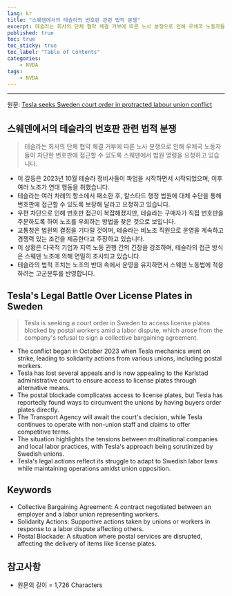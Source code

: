 ```yaml
---
lang: kr
title: "스웨덴에서의 테슬라의 번호판 관련 법적 분쟁"
excerpt: 테슬라는 회사의 단체 협약 체결 거부에 따른 노사 분쟁으로 인해 우체국 노동자들이 차단한 번호판에 접근할 수 있도록 스웨덴에서 법원 명령을 요청하고 있습니다.
published: true
toc: true
toc_sticky: true
toc_label: "Table of Contents"
categories:
    - NVDA
tags:
    - NVDA
---
```


---

  원문: [Tesla seeks Sweden court order in protracted labour union conflict](https://www.investing.com/news/stock-market-news/tesla-seeks-sweden-court-order-in-protracted-labour-union-conflict-3800456)

## 스웨덴에서의 테슬라의 번호판 관련 법적 분쟁

> 테슬라는 회사의 단체 협약 체결 거부에 따른 노사 분쟁으로 인해 우체국 노동자들이 차단한 번호판에 접근할 수 있도록 스웨덴에서 법원 명령을 요청하고 있습니다.


- 이 갈등은 2023년 10월 테슬라 정비사들이 파업을 시작하면서 시작되었으며, 이후 여러 노조가 연대 행동을 취했습니다.
- 테슬라는 여러 차례의 항소에서 패소한 후, 칼스타드 행정 법원에 대체 수단을 통해 번호판에 접근할 수 있도록 보장해 달라고 요청하고 있습니다.
- 우편 차단으로 인해 번호판 접근이 복잡해졌지만, 테슬라는 구매자가 직접 번호판을 주문하도록 하여 노조를 우회하는 방법을 찾은 것으로 보입니다.
- 교통청은 법원의 결정을 기다릴 것이며, 테슬라는 비노조 직원으로 운영을 계속하고 경쟁력 있는 조건을 제공한다고 주장하고 있습니다.
- 이 상황은 다국적 기업과 지역 노동 관행 간의 긴장을 강조하며, 테슬라의 접근 방식은 스웨덴 노조에 의해 면밀히 조사되고 있습니다.
- 테슬라의 법적 조치는 노조의 반대 속에서 운영을 유지하면서 스웨덴 노동법에 적응하려는 고군분투를 반영합니다.

## Tesla's Legal Battle Over License Plates in Sweden

> Tesla is seeking a court order in Sweden to access license plates blocked by postal workers amid a labor dispute, which arose from the company's refusal to sign a collective bargaining agreement.


- The conflict began in October 2023 when Tesla mechanics went on strike, leading to solidarity actions from various unions, including postal workers.
- Tesla has lost several appeals and is now appealing to the Karlstad administrative court to ensure access to license plates through alternative means.
- The postal blockade complicates access to license plates, but Tesla has reportedly found ways to circumvent the unions by having buyers order plates directly.
- The Transport Agency will await the court's decision, while Tesla continues to operate with non-union staff and claims to offer competitive terms.
- The situation highlights the tensions between multinational companies and local labor practices, with Tesla's approach being scrutinized by Swedish unions.
- Tesla's legal actions reflect its struggle to adapt to Swedish labor laws while maintaining operations amidst union opposition.

## Keywords

- Collective Bargaining Agreement: A contract negotiated between an employer and a labor union representing workers.
- Solidarity Actions: Supportive actions taken by unions or workers in response to a labor dispute affecting others.
- Postal Blockade: A situation where postal services are disrupted, affecting the delivery of items like license plates.

## 참고사항

- 원문의 길이 = 1,726 Characters

